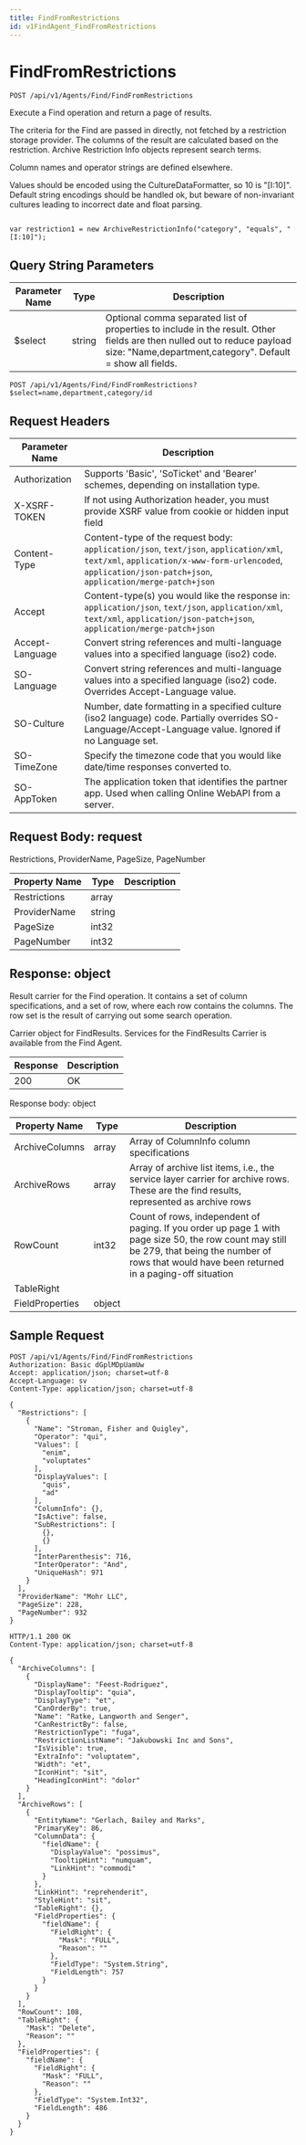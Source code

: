 ```yaml
---
title: FindFromRestrictions
id: v1FindAgent_FindFromRestrictions
---
```


# FindFromRestrictions

```http
POST /api/v1/Agents/Find/FindFromRestrictions
```

Execute a Find operation and return a page of results.

The criteria for the Find are passed in directly, not fetched by a restriction storage provider. The columns of the result are calculated based on the restriction. 
Archive Restriction Info objects represent search terms.


Column names and operator strings are defined elsewhere.


Values should be encoded using the CultureDataFormatter, so 10 is "[I:10]".
Default string encodings should be handled ok, but beware of non-invariant cultures leading to incorrect date and float parsing.






```

var restriction1 = new ArchiveRestrictionInfo("category", "equals", "[I:10]");

```












## Query String Parameters

| Parameter Name | Type |  Description |
|----------------|------|--------------|
| $select | string |  Optional comma separated list of properties to include in the result. Other fields are then nulled out to reduce payload size: "Name,department,category". Default = show all fields. |

```http
POST /api/v1/Agents/Find/FindFromRestrictions?$select=name,department,category/id
```


## Request Headers

| Parameter Name | Description |
|----------------|-------------|
| Authorization  | Supports 'Basic', 'SoTicket' and 'Bearer' schemes, depending on installation type. |
| X-XSRF-TOKEN   | If not using Authorization header, you must provide XSRF value from cookie or hidden input field |
| Content-Type | Content-type of the request body: `application/json`, `text/json`, `application/xml`, `text/xml`, `application/x-www-form-urlencoded`, `application/json-patch+json`, `application/merge-patch+json` |
| Accept         | Content-type(s) you would like the response in: `application/json`, `text/json`, `application/xml`, `text/xml`, `application/json-patch+json`, `application/merge-patch+json` |
| Accept-Language | Convert string references and multi-language values into a specified language (iso2) code. |
| SO-Language | Convert string references and multi-language values into a specified language (iso2) code. Overrides Accept-Language value. |
| SO-Culture | Number, date formatting in a specified culture (iso2 language) code. Partially overrides SO-Language/Accept-Language value. Ignored if no Language set. |
| SO-TimeZone | Specify the timezone code that you would like date/time responses converted to. |
| SO-AppToken | The application token that identifies the partner app. Used when calling Online WebAPI from a server. |

## Request Body: request  

Restrictions, ProviderName, PageSize, PageNumber 

| Property Name | Type |  Description |
|----------------|------|--------------|
| Restrictions | array |  |
| ProviderName | string |  |
| PageSize | int32 |  |
| PageNumber | int32 |  |


## Response: object

Result carrier for the Find operation. It contains a set of column specifications, and a set of row, where each row contains the columns. The row set is the result of carrying out some search operation.



Carrier object for FindResults.
Services for the FindResults Carrier is available from the <see cref="T:SuperOffice.CRM.Services.IFindAgent">Find Agent</see>.

| Response | Description |
|----------------|-------------|
| 200 | OK |

Response body: object

| Property Name | Type |  Description |
|----------------|------|--------------|
| ArchiveColumns | array | Array of ColumnInfo column specifications |
| ArchiveRows | array | Array of archive list items, i.e., the service layer carrier for archive rows. These are the find results, represented as archive rows |
| RowCount | int32 | Count of rows, independent of paging. If you order up page 1 with page size 50, the row count may still be 279, that being the number of rows that would have been returned in a  paging-off situation |
| TableRight |  |  |
| FieldProperties | object |  |

## Sample Request

```http!
POST /api/v1/Agents/Find/FindFromRestrictions
Authorization: Basic dGplMDpUamUw
Accept: application/json; charset=utf-8
Accept-Language: sv
Content-Type: application/json; charset=utf-8

{
  "Restrictions": [
    {
      "Name": "Stroman, Fisher and Quigley",
      "Operator": "qui",
      "Values": [
        "enim",
        "voluptates"
      ],
      "DisplayValues": [
        "quis",
        "ad"
      ],
      "ColumnInfo": {},
      "IsActive": false,
      "SubRestrictions": [
        {},
        {}
      ],
      "InterParenthesis": 716,
      "InterOperator": "And",
      "UniqueHash": 971
    }
  ],
  "ProviderName": "Mohr LLC",
  "PageSize": 228,
  "PageNumber": 932
}
```

```http_
HTTP/1.1 200 OK
Content-Type: application/json; charset=utf-8

{
  "ArchiveColumns": [
    {
      "DisplayName": "Feest-Rodriguez",
      "DisplayTooltip": "quia",
      "DisplayType": "et",
      "CanOrderBy": true,
      "Name": "Ratke, Langworth and Senger",
      "CanRestrictBy": false,
      "RestrictionType": "fuga",
      "RestrictionListName": "Jakubowski Inc and Sons",
      "IsVisible": true,
      "ExtraInfo": "voluptatem",
      "Width": "et",
      "IconHint": "sit",
      "HeadingIconHint": "dolor"
    }
  ],
  "ArchiveRows": [
    {
      "EntityName": "Gerlach, Bailey and Marks",
      "PrimaryKey": 86,
      "ColumnData": {
        "fieldName": {
          "DisplayValue": "possimus",
          "TooltipHint": "numquam",
          "LinkHint": "commodi"
        }
      },
      "LinkHint": "reprehenderit",
      "StyleHint": "sit",
      "TableRight": {},
      "FieldProperties": {
        "fieldName": {
          "FieldRight": {
            "Mask": "FULL",
            "Reason": ""
          },
          "FieldType": "System.String",
          "FieldLength": 757
        }
      }
    }
  ],
  "RowCount": 108,
  "TableRight": {
    "Mask": "Delete",
    "Reason": ""
  },
  "FieldProperties": {
    "fieldName": {
      "FieldRight": {
        "Mask": "FULL",
        "Reason": ""
      },
      "FieldType": "System.Int32",
      "FieldLength": 486
    }
  }
}
```